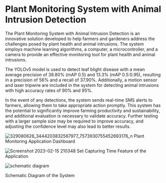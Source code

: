 <h1> Plant Monitoring System with Animal Intrusion Detection </h1>

The Plant Monitoring System with Animal Intrusion Detection is an innovative solution developed to help farmers and gardeners address the challenges posed by plant health and animal intrusions. The system employs machine learning algorithms, a computer, a microcontroller, and a camera to provide an effective monitoring tool for plant health and animal intrusions.

The YOLOv5 model is used to detect leaf blight disease with a mean average precision of 38.80% (mAP 0.5) and 13.3% (mAP 0.5:0.95), resulting in a precision of 56% and a recall of 37.90%. Additionally, a motion sensor and laser tripwire are included in the system for detecting animal intrusions with high accuracy rates of 90% and 95%.

In the event of any detections, the system sends real-time SMS alerts to farmers, allowing them to take appropriate action promptly. This system has the potential to significantly improve farming productivity and sustainability, and additional evaluation is necessary to validate accuracy. Further testing with a larger sample size may be required to improve accuracy, and adjusting the confidence level may also lead to better results.

![329080626_3444203832567977_7573930755452693176_n](https://user-images.githubusercontent.com/55541726/219035014-0be8ddf8-d551-4e72-bfb4-97c0c82e295a.png)
Plant Monitoring Application Dashboard

![Screenshot 2023-02-15 210348](https://user-images.githubusercontent.com/55541726/219035041-6858dc40-5661-4b9b-a2fa-ca8d711f8eda.jpg)
Set Capturing Time Feature of the Application

![schematic diagram](https://user-images.githubusercontent.com/55541726/219035563-b0faa141-ccb8-4a57-8edc-a100fd37fa78.png)

Schematic Diagram of the System

